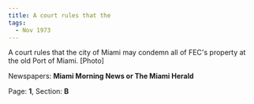 ```yaml
---  
title: A court rules that the  
tags:  
  - Nov 1973  
---  
```

  
A court rules that the city of Miami may condemn all of FEC's property at the old Port of Miami. [Photo]  
  
Newspapers: **Miami Morning News or The Miami Herald**  
  
Page: **1**, Section: **B** 
